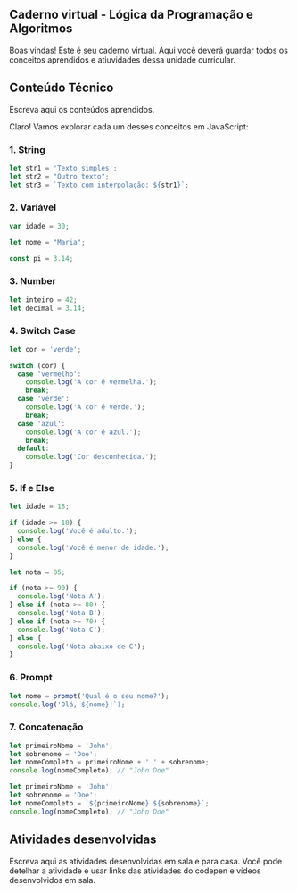 ## Caderno virtual - Lógica da Programação e Algoritmos
Boas vindas! Este é seu caderno virtual. Aqui você deverá guardar todos os conceitos aprendidos e atiuvidades dessa unidade curricular. 


## Conteúdo Técnico
Escreva aqui os conteúdos aprendidos.

Claro! Vamos explorar cada um desses conceitos em JavaScript:

### 1. **String**



```javascript
let str1 = 'Texto simples';
let str2 = "Outro texto";
let str3 = `Texto com interpolação: ${str1}`;
```

### 2. **Variável**




  ```javascript
  var idade = 30;
  ```


  ```javascript
  let nome = "Maria";
  ```


  ```javascript
  const pi = 3.14;
  ```

### 3. **Number**


```javascript
let inteiro = 42;
let decimal = 3.14;
```

### 4. **Switch Case**


```javascript
let cor = 'verde';

switch (cor) {
  case 'vermelho':
    console.log('A cor é vermelha.');
    break;
  case 'verde':
    console.log('A cor é verde.');
    break;
  case 'azul':
    console.log('A cor é azul.');
    break;
  default:
    console.log('Cor desconhecida.');
}
```

### 5. **If e Else**


```javascript
let idade = 18;

if (idade >= 18) {
  console.log('Você é adulto.');
} else {
  console.log('Você é menor de idade.');
}
```


```javascript
let nota = 85;

if (nota >= 90) {
  console.log('Nota A');
} else if (nota >= 80) {
  console.log('Nota B');
} else if (nota >= 70) {
  console.log('Nota C');
} else {
  console.log('Nota abaixo de C');
}
```

### 6. **Prompt**


```javascript
let nome = prompt('Qual é o seu nome?');
console.log('Olá, ${nome}!`);
```

### 7. **Concatenação**


  ```javascript
  let primeiroNome = 'John';
  let sobrenome = 'Doe';
  let nomeCompleto = primeiroNome + ' ' + sobrenome;
  console.log(nomeCompleto); // "John Doe"
  ```

  ```javascript
  let primeiroNome = 'John';
  let sobrenome = 'Doe';
  let nomeCompleto = `${primeiroNome} ${sobrenome}`;
  console.log(nomeCompleto); // "John Doe"
  ```

## Atividades desenvolvidas
Escreva aqui as atividades desenvolvidas em sala e para casa. Você pode detelhar a atividade e usar links das atividades do codepen e vídeos desenvolvidos em sala. 
